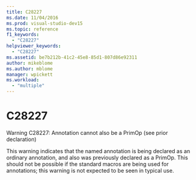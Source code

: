 ```yaml
---
title: C28227
ms.date: 11/04/2016
ms.prod: visual-studio-dev15
ms.topic: reference
f1_keywords:
  - "C28227"
helpviewer_keywords:
  - "C28227"
ms.assetid: be7b212b-41c2-45e8-85d1-807d86e92311
author: mikeblome
ms.author: mblome
manager: wpickett
ms.workload:
  - "multiple"
---
```

# C28227
Warning C28227: Annotation cannot also be a PrimOp (see prior declaration)

 This warning indicates that the named annotation is being declared as an ordinary annotation, and also was previously declared as a PrimOp. This should not be possible if the standard macros are being used for annotations; this warning is not expected to be seen in typical use.